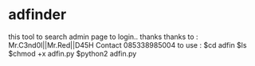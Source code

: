 # adfinder
this tool to search admin page to login.. thanks
thanks to : Mr.C3nd0l||Mr.Red||D45H
Contact 085338985004
to use : 
$cd adfin
$ls
$chmod +x adfin.py
$python2 adfin.py
